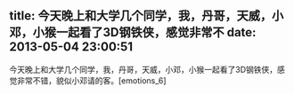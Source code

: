 title: 今天晚上和大学几个同学，我，丹哥，天威，小邓，小猴一起看了3D钢铁侠，感觉非常不
date: 2013-05-04 23:00:51
---

今天晚上和大学几个同学，我，丹哥，天威，小邓，小猴一起看了3D钢铁侠，感觉非常不错，貌似小邓请的客。[emotions_6]
